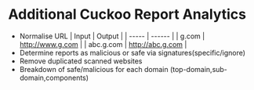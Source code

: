 Additional Cuckoo Report Analytics
======
- Normalise URL
| Input | Output |
| ----- | ------ |
| g.com | http://www.g.com |
| abc.g.com | http://abc.g.com |
- Determine reports as malicious or safe via signatures(specific/ignore)
- Remove duplicated scanned websites
- Breakdown of safe/malicious for each domain (top-domain,sub-domain,components)

